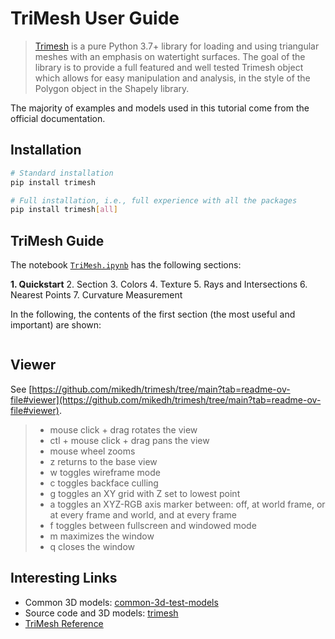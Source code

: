 # TriMesh User Guide

> [Trimesh](https://github.com/mikedh/trimesh) is a pure Python 3.7+ library for loading and using triangular meshes with an emphasis on watertight surfaces. The goal of the library is to provide a full featured and well tested Trimesh object which allows for easy manipulation and analysis, in the style of the Polygon object in the Shapely library.

The majority of examples and models used in this tutorial come from the official documentation.

## Installation

```bash
# Standard installation
pip install trimesh

# Full installation, i.e., full experience with all the packages
pip install trimesh[all]
```

## TriMesh Guide

The notebook [`TriMesh.ipynb`](TriMesh.ipynb) has the following sections:

**1. Quickstart**
2. Section
3. Colors
4. Texture
5. Rays and Intersections
6. Nearest Points
7. Curvature Measurement

In the following, the contents of the first section (the most useful and important) are shown:

```python

```

## Viewer

See [https://github.com/mikedh/trimesh/tree/main?tab=readme-ov-file#viewer](https://github.com/mikedh/trimesh/tree/main?tab=readme-ov-file#viewer).

> - mouse click + drag rotates the view
> - ctl + mouse click + drag pans the view
> - mouse wheel zooms
> - z returns to the base view
> - w toggles wireframe mode
> - c toggles backface culling
> - g toggles an XY grid with Z set to lowest point
> - a toggles an XYZ-RGB axis marker between: off, at world frame, or at every frame and world, and at every frame
> - f toggles between fullscreen and windowed mode
> - m maximizes the window
> - q closes the window

## Interesting Links

- Common 3D models: [common-3d-test-models ](https://github.com/alecjacobson/common-3d-test-models)
- Source code and 3D models: [trimesh](https://github.com/mikedh/trimesh)
- [TriMesh Reference](https://trimesh.org/trimesh.html)
